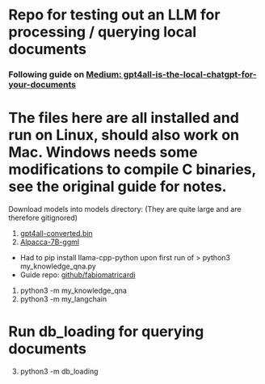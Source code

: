# Repo for testing out an LLM for processing / querying local documents
### Following guide on [Medium: gpt4all-is-the-local-chatgpt-for-your-documents](https://artificialcorner.com/gpt4all-is-the-local-chatgpt-for-your-documents-and-it-is-free-df1016bc335)

# The files here are all installed and run on Linux, should also work on Mac. Windows needs some modifications to compile C binaries, see the original guide for notes.

Download models into models directory:
(They are quite large and are therefore gitignored)
1. [gpt4all-converted.bin](https://huggingface.co/mrgaang/aira/blob/main/gpt4all-converted.bin)
2. [Alpacca-7B-ggml](https://huggingface.co/Pi3141/alpaca-native-7B-ggml/tree/397e872bf4c83f4c642317a5bf65ce84a105786e)

- Had to pip install llama-cpp-python upon first run of > python3 my_knowledge_qna.py
- Guide repo: [github/fabiomatricardi](https://github.com/fabiomatricardi/GPT4All_Medium)


1. python3 -m my_knowledge_qna
2. python3 -m my_langchain
# Run db_loading for querying documents
3. python3 -m db_loading